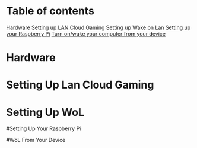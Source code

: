 # Table of contents

[Hardware](#hardware)
[Setting up LAN Cloud Gaming](setting-up-lan-cloud-gaming)
[Setting up Wake on Lan](setting-up-wol)
[Setting up your Raspberry Pi](setting-up-your-raspberry-pi)
[Turn on/wake your computer from your device](wol-from-your-device)

# Hardware

# Setting Up Lan Cloud Gaming

# Setting Up WoL

#Setting Up Your Raspberry Pi

#WoL From Your Device